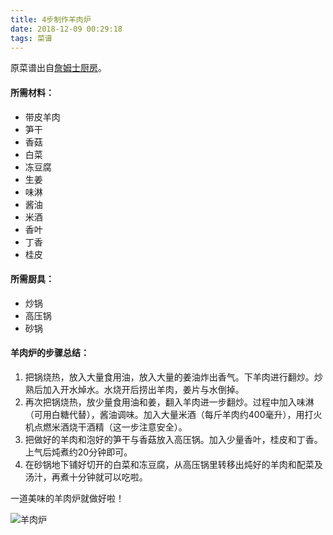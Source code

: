 ```yaml
---
title: 4步制作羊肉炉 
date: 2018-12-09 00:29:18
tags: 菜谱
---
```


原菜谱出自[詹姆士厨房](https://www.youtube.com/watch?v=6JtizHp1Jxk)。

#### 所需材料：

* 带皮羊肉
* 笋干
* 香菇
* 白菜
* 冻豆腐
* 生姜
* 味淋
* 酱油
* 米酒
* 香叶
* 丁香
* 桂皮

#### 所需厨具：

* 炒锅
* 高压锅
* 砂锅

#### 羊肉炉的步骤总结：

1. 把锅烧热，放入大量食用油，放入大量的姜油炸出香气。下羊肉进行翻炒。炒熟后加入开水焯水。水烧开后捞出羊肉，姜片与水倒掉。
2. 再次把锅烧热，放少量食用油和姜，翻入羊肉进一步翻炒。过程中加入味淋（可用白糖代替），酱油调味。加入大量米酒（每斤羊肉约400毫升），用打火机点燃米酒烧干酒精（这一步注意安全）。
3. 把做好的羊肉和泡好的笋干与香菇放入高压锅。加入少量香叶，桂皮和丁香。上气后炖煮约20分钟即可。
4. 在砂锅地下铺好切开的白菜和冻豆腐，从高压锅里转移出炖好的羊肉和配菜及汤汁，再煮十分钟就可以吃啦。

一道美味的羊肉炉就做好啦！

![羊肉炉](/images/lamb-stew.JPG)

